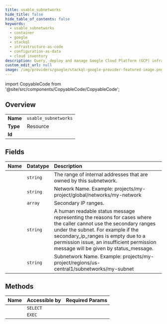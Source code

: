 ```yaml
---
title: usable_subnetworks
hide_title: false
hide_table_of_contents: false
keywords:
  - usable_subnetworks
  - container
  - google    
  - stackql
  - infrastructure-as-code
  - configuration-as-data
  - cloud inventory
description: Query, deploy and manage Google Cloud Platform (GCP) infrastructure and resources using SQL
custom_edit_url: null
image: /img/providers/google/stackql-google-provider-featured-image.png
---
```


import CopyableCode from '@site/src/components/CopyableCode/CopyableCode';




## Overview
<table><tbody>
<tr><td><b>Name</b></td><td><code>usable_subnetworks</code></td></tr>
<tr><td><b>Type</b></td><td>Resource</td></tr>
<tr><td><b>Id</b></td><td><CopyableCode code="google.container.usable_subnetworks" /></td></tr>
</tbody></table>

## Fields
| Name | Datatype | Description |
|:-----|:---------|:------------|
| <CopyableCode code="ipCidrRange" /> | `string` | The range of internal addresses that are owned by this subnetwork. |
| <CopyableCode code="network" /> | `string` | Network Name. Example: projects/my-project/global/networks/my-network |
| <CopyableCode code="secondaryIpRanges" /> | `array` | Secondary IP ranges. |
| <CopyableCode code="statusMessage" /> | `string` | A human readable status message representing the reasons for cases where the caller cannot use the secondary ranges under the subnet. For example if the secondary_ip_ranges is empty due to a permission issue, an insufficient permission message will be given by status_message. |
| <CopyableCode code="subnetwork" /> | `string` | Subnetwork Name. Example: projects/my-project/regions/us-central1/subnetworks/my-subnet |
## Methods
| Name | Accessible by | Required Params |
|:-----|:--------------|:----------------|
| <CopyableCode code="projects_aggregated_usable_subnetworks_list" /> | `SELECT` | <CopyableCode code="projectsId" /> |
| <CopyableCode code="_projects_aggregated_usable_subnetworks_list" /> | `EXEC` | <CopyableCode code="projectsId" /> |
